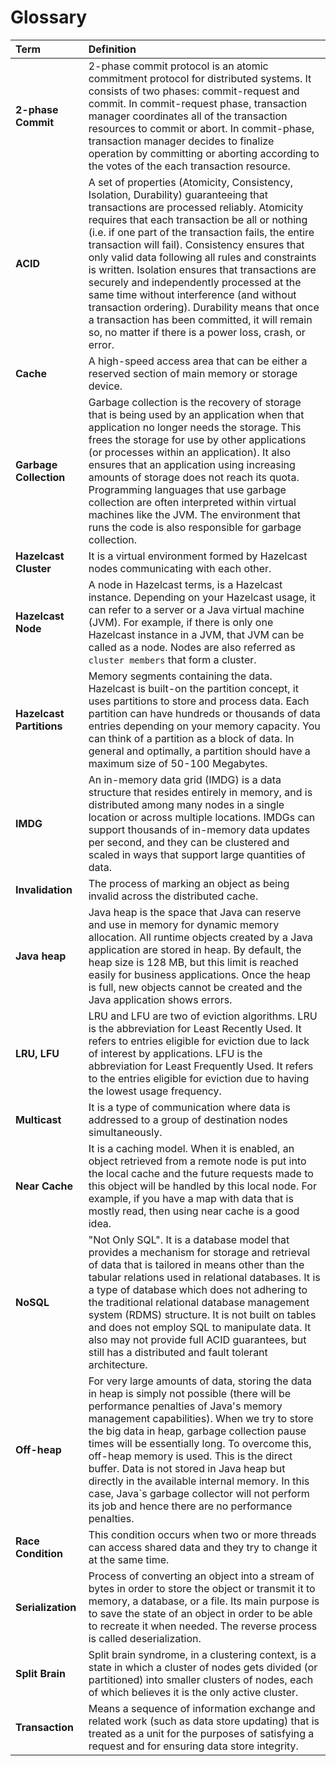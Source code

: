

# Glossary

Term|Definition
:-|:-
**2-phase Commit**|2-phase commit protocol is an atomic commitment protocol for distributed systems. It consists of two phases: commit-request and commit. In commit-request phase, transaction manager coordinates all of the transaction resources to commit or abort. In commit-phase, transaction manager decides to finalize operation by committing or aborting according to the votes of the each transaction resource.
**ACID**|A set of properties (Atomicity, Consistency, Isolation, Durability) guaranteeing that transactions are processed reliably. Atomicity requires that each transaction be all or nothing (i.e. if one part of the transaction fails, the entire transaction will fail). Consistency ensures that only valid data following all rules and constraints is written. Isolation ensures that transactions are securely and independently processed at the same time without interference (and without transaction ordering). Durability means that once a transaction has been committed, it will remain so, no matter if there is a power loss, crash, or error.
**Cache**|A high-speed access area that can be either a reserved section of main memory or storage device. 
**Garbage Collection**|Garbage collection is the recovery of storage that is being used by an application when that application no longer needs the storage. This frees the storage for use by other applications (or processes within an application). It also ensures that an application using increasing amounts of storage does not reach its quota. Programming languages that use garbage collection are often interpreted within virtual machines like the JVM. The environment that runs the code is also responsible for garbage collection.
**Hazelcast Cluster**|It is a virtual environment formed by Hazelcast nodes communicating with each other.
**Hazelcast Node**|A node in Hazelcast terms, is a Hazelcast instance. Depending on your Hazelcast usage, it can refer to a server or a Java virtual machine (JVM). For example, if there is only one Hazelcast instance in a JVM, that JVM can be called as a node. Nodes are also referred as `cluster members` that form a cluster. 
**Hazelcast Partitions**|Memory segments containing the data. Hazelcast is built-on the partition concept, it uses partitions to store and process data. Each partition can have hundreds or thousands of data entries depending on your memory capacity. You can think of a partition as a block of data. In general and optimally, a partition should have a maximum size of 50-100 Megabytes.
**IMDG**|An in-memory data grid (IMDG) is a data structure that resides entirely in memory, and is distributed among many nodes in a single location or across multiple locations. IMDGs can support thousands of in-memory data updates per second, and they can be clustered and scaled in ways that support large quantities of data.
**Invalidation**|The process of marking an object as being invalid across the distributed cache.
**Java heap**|Java heap is the space that Java can reserve and use in memory for dynamic memory allocation. All runtime objects created by a Java application are stored in heap. By default, the heap size is 128 MB, but this limit is reached easily for business applications. Once the heap is full, new objects cannot be created and the Java application shows errors.
**LRU, LFU**|LRU and LFU are two of eviction algorithms. LRU is the abbreviation for Least Recently Used. It refers to entries eligible for eviction due to lack of interest by applications. LFU is the abbreviation for Least Frequently Used. It refers to the entries eligible for eviction due to having the lowest usage frequency.
**Multicast**|It is a type of communication where data is addressed to a group of destination nodes simultaneously.
**Near Cache**|It is a caching model. When it is enabled, an object retrieved from a remote node is put into the local cache and the future requests made to this object will be handled by this local node. For example, if you have a map with data that is mostly read, then using near cache is a good idea.
**NoSQL**|"Not Only SQL". It is a database model that provides a mechanism for storage and retrieval of data that is tailored in means other than the tabular relations used in relational databases. It is a type of database which does not adhering to the traditional relational database management system (RDMS) structure. It is not built on tables and does not employ SQL to manipulate data. It also may not provide full ACID guarantees, but still has a distributed and fault tolerant architecture.
**Off-heap**|For very large amounts of data, storing the data in heap is simply not possible (there will be performance penalties of Java's memory management capabilities). When we try to store the big data in heap, garbage collection pause times will be essentially long. To overcome this, off-heap memory is used. This is the direct buffer. Data is not stored in Java heap but directly in the available internal memory. In this case, Java`s garbage collector will not perform its job and hence there are no performance penalties.
**Race Condition**|This condition occurs when two or more threads can access shared data and they try to change it at the same time.
**Serialization**|Process of converting an object into a stream of bytes in order to store the object or transmit it to memory, a database, or a file. Its main purpose is to save the state of an object in order to be able to recreate it when needed. The reverse process is called deserialization.
**Split Brain**|Split brain syndrome, in a clustering context, is a state in which a cluster of nodes gets divided (or partitioned) into smaller clusters of nodes, each of which believes it is the only active cluster.
**Transaction**|Means a sequence of information exchange and related work (such as data store updating) that is treated as a unit for the purposes of satisfying a request and for ensuring data store integrity.




